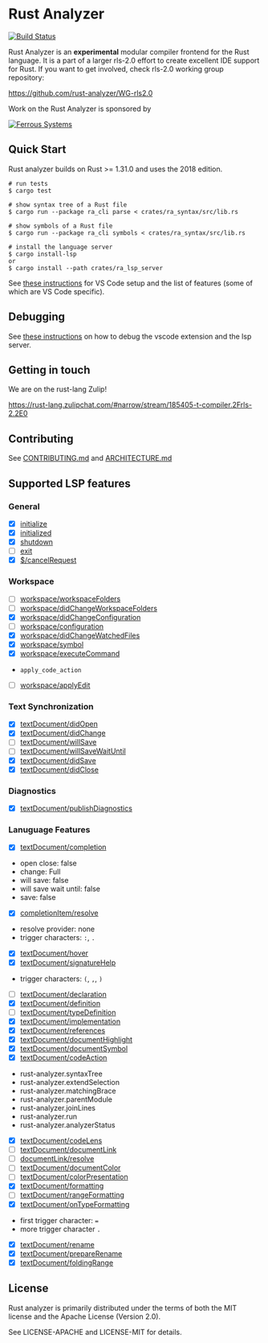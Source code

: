 # Rust Analyzer

[![Build Status](https://travis-ci.org/rust-analyzer/rust-analyzer.svg?branch=master)](https://travis-ci.org/rust-analyzer/rust-analyzer)

Rust Analyzer is an **experimental** modular compiler frontend for the Rust
language. It is a part of a larger rls-2.0 effort to create excellent IDE
support for Rust. If you want to get involved, check rls-2.0 working group repository:

https://github.com/rust-analyzer/WG-rls2.0

Work on the Rust Analyzer is sponsored by

[![Ferrous Systems](https://ferrous-systems.com/images/ferrous-logo-text.svg)](https://ferrous-systems.com/)

## Quick Start

Rust analyzer builds on Rust >= 1.31.0 and uses the 2018 edition.

```
# run tests
$ cargo test

# show syntax tree of a Rust file
$ cargo run --package ra_cli parse < crates/ra_syntax/src/lib.rs

# show symbols of a Rust file
$ cargo run --package ra_cli symbols < crates/ra_syntax/src/lib.rs

# install the language server
$ cargo install-lsp
or
$ cargo install --path crates/ra_lsp_server
```

See [these instructions](./editors/README.md) for VS Code setup and the list of
features (some of which are VS Code specific).

## Debugging

See [these instructions](./DEBUGGING.md) on how to debug the vscode extension and the lsp server.

## Getting in touch

We are on the rust-lang Zulip!

https://rust-lang.zulipchat.com/#narrow/stream/185405-t-compiler.2Frls-2.2E0

## Contributing

See [CONTRIBUTING.md](./CONTRIBUTING.md) and [ARCHITECTURE.md](./ARCHITECTURE.md)

## Supported LSP features

### General
- [x] [initialize](https://microsoft.github.io/language-server-protocol/specification#initialize)
- [x] [initialized](https://microsoft.github.io/language-server-protocol/specification#initialized)
- [x] [shutdown](https://microsoft.github.io/language-server-protocol/specification#shutdown)
- [ ] [exit](https://microsoft.github.io/language-server-protocol/specification#exit)
- [x] [$/cancelRequest](https://microsoft.github.io/language-server-protocol/specification#cancelRequest)

### Workspace
- [ ] [workspace/workspaceFolders](https://microsoft.github.io/language-server-protocol/specification#workspace_workspaceFolders)
- [ ] [workspace/didChangeWorkspaceFolders](https://microsoft.github.io/language-server-protocol/specification#workspace_didChangeWorkspaceFolders)
- [x] [workspace/didChangeConfiguration](https://microsoft.github.io/language-server-protocol/specification#workspace_didChangeConfiguration)
- [ ] [workspace/configuration](https://microsoft.github.io/language-server-protocol/specification#workspace_configuration)
- [x] [workspace/didChangeWatchedFiles](https://microsoft.github.io/language-server-protocol/specification#workspace_didChangeWatchedFiles)
- [x] [workspace/symbol](https://microsoft.github.io/language-server-protocol/specification#workspace_symbol)
- [x] [workspace/executeCommand](https://microsoft.github.io/language-server-protocol/specification#workspace_executeCommand)
 - `apply_code_action`
- [ ] [workspace/applyEdit](https://microsoft.github.io/language-server-protocol/specification#workspace_applyEdit)

### Text Synchronization
- [x] [textDocument/didOpen](https://microsoft.github.io/language-server-protocol/specification#textDocument_didOpen)
- [x] [textDocument/didChange](https://microsoft.github.io/language-server-protocol/specification#textDocument_didChange)
- [ ] [textDocument/willSave](https://microsoft.github.io/language-server-protocol/specification#textDocument_willSave)
- [ ] [textDocument/willSaveWaitUntil](https://microsoft.github.io/language-server-protocol/specification#textDocument_willSaveWaitUntil)
- [x] [textDocument/didSave](https://microsoft.github.io/language-server-protocol/specification#textDocument_didSave)
- [x] [textDocument/didClose](https://microsoft.github.io/language-server-protocol/specification#textDocument_didClose)

### Diagnostics
- [x] [textDocument/publishDiagnostics](https://microsoft.github.io/language-server-protocol/specification#textDocument_publishDiagnostics)

### Lanuguage Features
- [x] [textDocument/completion](https://microsoft.github.io/language-server-protocol/specification#textDocument_completion)
 - open close: false
 - change: Full
 - will save: false
 - will save wait until: false
 - save: false
- [x] [completionItem/resolve](https://microsoft.github.io/language-server-protocol/specification#completionItem_resolve)
 - resolve provider: none
 - trigger characters: `:`, `.`
- [x] [textDocument/hover](https://microsoft.github.io/language-server-protocol/specification#textDocument_hover)
- [x] [textDocument/signatureHelp](https://microsoft.github.io/language-server-protocol/specification#textDocument_signatureHelp)
 - trigger characters: `(`,  `,`,  `)`
- [ ] [textDocument/declaration](https://microsoft.github.io/language-server-protocol/specification#textDocument_declaration)
- [x] [textDocument/definition](https://microsoft.github.io/language-server-protocol/specification#textDocument_definition)
- [ ] [textDocument/typeDefinition](https://microsoft.github.io/language-server-protocol/specification#textDocument_typeDefinition)
- [x] [textDocument/implementation](https://microsoft.github.io/language-server-protocol/specification#textDocument_implementation)
- [x] [textDocument/references](https://microsoft.github.io/language-server-protocol/specification#textDocument_references)
- [x] [textDocument/documentHighlight](https://microsoft.github.io/language-server-protocol/specification#textDocument_documentHighlight)
- [x] [textDocument/documentSymbol](https://microsoft.github.io/language-server-protocol/specification#textDocument_documentSymbol)
- [x] [textDocument/codeAction](https://microsoft.github.io/language-server-protocol/specification#textDocument_codeAction)
 - rust-analyzer.syntaxTree
 - rust-analyzer.extendSelection
 - rust-analyzer.matchingBrace
 - rust-analyzer.parentModule
 - rust-analyzer.joinLines
 - rust-analyzer.run
 - rust-analyzer.analyzerStatus
- [x] [textDocument/codeLens](https://microsoft.github.io/language-server-protocol/specification#textDocument_codeLens)
- [ ] [textDocument/documentLink](https://microsoft.github.io/language-server-protocol/specification#codeLens_resolve)
- [ ] [documentLink/resolve](https://microsoft.github.io/language-server-protocol/specification#documentLink_resolve)
- [ ] [textDocument/documentColor](https://microsoft.github.io/language-server-protocol/specification#textDocument_documentColor)
- [ ] [textDocument/colorPresentation](https://microsoft.github.io/language-server-protocol/specification#textDocument_colorPresentation)
- [x] [textDocument/formatting](https://microsoft.github.io/language-server-protocol/specification#textDocument_formatting)
- [ ] [textDocument/rangeFormatting](https://microsoft.github.io/language-server-protocol/specification#textDocument_rangeFormatting)
- [x] [textDocument/onTypeFormatting](https://microsoft.github.io/language-server-protocol/specification#textDocument_onTypeFormatting)
 - first trigger character: `=`
 - more trigger character `.`
- [x] [textDocument/rename](https://microsoft.github.io/language-server-protocol/specification#textDocument_rename)
- [x] [textDocument/prepareRename](https://microsoft.github.io/language-server-protocol/specification#textDocument_prepareRename)
- [x] [textDocument/foldingRange](https://microsoft.github.io/language-server-protocol/specification#textDocument_foldingRange)

## License

Rust analyzer is primarily distributed under the terms of both the MIT
license and the Apache License (Version 2.0).

See LICENSE-APACHE and LICENSE-MIT for details.
